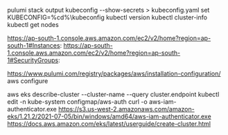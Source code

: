 pulumi stack output kubeconfig --show-secrets > kubeconfig.yaml
set KUBECONFIG=%cd%\kubeconfig
kubectl version
kubectl cluster-info
kubectl get nodes

https://ap-south-1.console.aws.amazon.com/ec2/v2/home?region=ap-south-1#Instances:
https://ap-south-1.console.aws.amazon.com/ec2/v2/home?region=ap-south-1#SecurityGroups:


https://www.pulumi.com/registry/packages/aws/installation-configuration/
aws configure

aws eks describe-cluster --cluster-name <cluster-name>  --query cluster.endpoint
kubectl edit -n kube-system configmap/aws-auth
curl -o aws-iam-authenticator.exe https://s3.us-west-2.amazonaws.com/amazon-eks/1.21.2/2021-07-05/bin/windows/amd64/aws-iam-authenticator.exe
https://docs.aws.amazon.com/eks/latest/userguide/create-cluster.html
